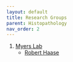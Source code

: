 ```yaml
---
layout: default
title: Research Groups
parent: Histopathology
nav_order: 2
---
```



1. [Myers Lab](https://myerslab.mpi-cbg.de/) 
    - [Robert Haase](https://myerslab.mpi-cbg.de/robert-haase/)
